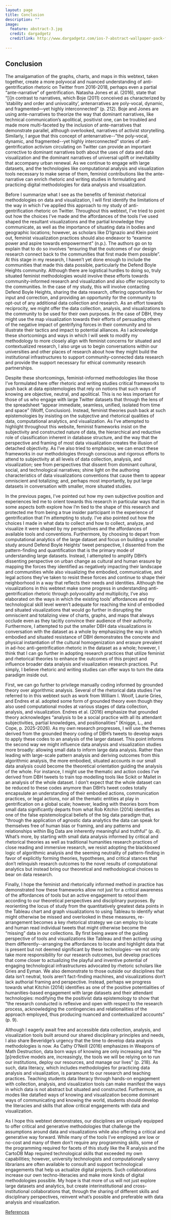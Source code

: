 ```yaml
---
layout: page
title: Conclusion
description: ""
image:
  feature: abstract-3.jpg
  credit: dargadgetz
  creditlink: http://www.dargadgetz.com/ios-7-abstract-wallpaper-pack-for-iphone-5-and-ipod-touch-retina/
  
---
```


## Conclusion

The amalgamation of the graphs, charts, and maps in this webtext, taken together, create a more polyvocal and nuanced understanding of anti-gentrification rhetoric on Twitter from 2016-2018, perhaps even a partial “ante-narrative” of gentrification. Natasha Jones et al. (2016), state that “[i]n contrast to narratives, which Boje (2011) conceived as characterized by ‘stability and order and univocality’, antenarratives are poly-vocal, dynamic, and fragmented—yet highly interconnected” (p. 212). Boje and Jones are using ante-narratives to theorize the way that dominant narratives, like technical communication’s apolitical, positivist one, can be troubled and made more multi-faceted by the inclusion of ante-narratives that demonstrate parallel, although overlooked, narratives of activist storytelling. Similarly, I argue that this concept of antenarrative--”the poly-vocal, dynamic, and fragmented--yet highly interconnected” stories of anti-gentrification activism circulating on Twitter can provide an important corrective to dominant narratives both about the uses of data and data visualization and the dominant narratives of universal uplift or inevitability that accompany urban renewal. As we continue to engage with large datasets, and the technologies like computational analysis and visualization tools necessary to make sense of them, feminist contributions like the ante-narrative can enrich rhetoric and writing studies in formulating and practicing digital methodologies for data analysis and visualization. 

Before I summarize what I see as the benefits of feminist rhetorical methodologies on data and visualization, I will first identify the limitations of the way in which I’ve applied this approach to my study of anti-gentrification rhetoric on Twitter. Throughout this webtext, I’ve tried to point out how the choices I’ve made and the affordances of the tools I’ve used shaped the resultant visualizations and the partial knowledge they communicate, as well as the importance of situating data in bodies and geographic locations; however, as scholars like D’Ignazio and Klein point out, feminist visualization practices should also endeavor to “examine power and aspire towards empowerment” (n.p.). The authors go on to explain that to do so involves “ensuring that the outcomes of our design research connect back to the communities that first made
them possible”. At this stage in my research, I haven’t yet done enough to include the communities that made this data possible, particularly the Defend Boyle Heights community. Although there are logistical hurdles to doing so, truly situated feminist methodologies would involve these efforts towards community-informed research and visualization and also offer reciprocity to the communities. In the case of my study, this will involve contacting Defend Boyle Heights, sharing the data research, offering opportunities for input and correction, and providing an opportunity for the community to opt-out of any additional data collection and research. As an effort towards reciprocity, we might offer the data collection, analysis, and visualizations to the community to be used for their own purposes. In the case of DBH, they might use the map visualization towards their efforts of persuading others of the negative impact of gentrifying forces in their community and to illustrate their tactics and impact to potential alliances. As I acknowledge these shortcomings and ways in which I will seek to modify my methodology to more closely align with feminist concerns for situated and contextualized research, I also urge us to begin conversations within our universities and other places of research about how they might build the institutional infrastructures to support community-connected data research and provide the support necessary for ethical community research partnerships. 

Despite these shortcomings, feminist-informed methodologies like those I’ve formulated here offer rhetoric and writing studies critical frameworks to push back at data epistemologies that rely on notions that such ways of knowing are objective, neutral, and apolitical. This is no less important for those of us who engage with large Twitter datasets that through the lens of the spreadsheet “appear immediate, seamless, unified, isolated from time and space” (Wolff, Conclusion). Instead, feminist theories push back at such epistemologies by insisting on the subjective and rhetorical qualities of data, computational analytics, and visualization. As I’ve attempted to highlight throughout this website, feminist frameworks insist on the subjectivity and constructed nature of data, the hierarchical and reductive role of classification inherent in database structure, and the way that the perspective and framing of most data visualization creates the illusion of detached objectivity. As I’ve also tried to emphasize, we can enact these frameworks in our methodologies through conscious and rigorous efforts to attend to subjectivity at all levels of data collection, analysis, and visualization; see from perspectives that dissent from dominant cultural, social, and technological narratives; shine light on the authoring characteristics of data visualizations conventions that cause them to appear omniscient and totalizing; and, perhaps most importantly, by put large datasets in conversation with smaller, more situated studies. 

In the previous pages, I’ve pointed out how my own subjective position and experiences led me to orient towards this research in particular ways that in some aspects both explore how I’m tied to the shape of this research and protected me from being a true insider participant in the experience of gentrification that I’m attempting to study. I’ve also pointed out how the choices I made in what data to collect and how to collect, analyze, and visualize it were shaped by my perspectives and the affordances of available tools and conventions. Furthermore, by choosing to depart from computational analytics of the large dataset and focus on building a smaller study around Defend Boyle Heights’ tweet perspective, I dissented from the pattern-finding and quantification that is the primary mode of understanding large datasets. Instead, I attempted to amplify DBH’s dissenting perspective on urban change as cultural and human erasure by mapping the forces they identified as negatively impacting their landscape and communities while also visualizing the embodied, communicative, and legal actions they’ve taken to resist these forces and continue to shape their neighborhood in a way that reflects their needs and identities. Although the visualizations in this webtext make some progress in understanding anti-gentrification rhetoric through polyvocality and multiplicity, I’ve also elaborated on the ways in which the existing tools’ affordances and my technological skill level weren’t adequate for reaching the kind of embodied and situated visualizations that would go further in disrupting the omniscient and totalizing view of charts, graphs, and maps that always occlude even as they tacitly convince their audience of their authority. Furthermore, I attempted to put the smaller DBH data visualizations in conversation with the dataset as a whole by emphasizing the way in which embodied and situated resistance of DBH demonstrates the concrete and physical instantiation of the cultural homogenization and erasure prevalent in ad-hoc anti-gentrification rhetoric in the dataset as a whole; however, I think that I can go further in adopting research practices that utilize feminist and rhetorical theories to enhance the outcomes of this project and influence broader data analysis and visualization research practices. Put simply, I believe rhetoric and writing studies can offer ways to turn the data paradigm inside out.       

First, we can go further to privilege manually coding informed by grounded theory over algorithmic analysis. Several of the rhetorical data studies I’ve referred to in this webtext such as work from William I. Woolf, Laurie Gries, and Endres et al. adopted some form of grounded theory even though they also used computational modes at various stages of data collection, analysis, and visualization. Endres et al. (2016) emphasize that grounded theory acknowledges “analysis to be a social practice with all its attendant subjectivities, partial knowledges, and positionalities” (Knigge, L., and Cope, p. 2025-2026). As my own research progresses, I will use the themes derived from the grounded theory coding of DBH’s tweets to develop ways to apply these codes to an analysis of the larger dataset. This point informs the second way we might influence data analysis and visualization studies more broadly: allowing small data to inform large data analysis. Rather than leading with large-scale pattern analysis and deriving outcomes from this algorithmic analysis, the more embodied, situated accounts in our small data analysis could become the theoretical orientation guiding the analysis of the whole. For instance, I might use the thematic and action codes I’ve derived from DBH tweets to train top modelling tools like Scikit or Mallet in an analysis of the whole dataset. I don’t expect that the whole dataset can be reduced to these codes anymore than DBH’s tweet codes totally encapsulate an understanding of their embodied actions, communication practices, or legal actions, nor all the thematic entities at play in gentrification on a global scale; however, leading with theories born from small data significantly departs from what Rob Kitchin (2014) identifies as one of the false epistemological beliefs of the big data paradigm that, “through the application of agnostic data analytics the data can speak for themselves free of human bias or framing, and any patterns and relationships within Big Data are inherently meaningful and truthful” (p. 4). What’s more, by starting with small data analysis informed by critical and rhetorical theories as well as traditional humanities research practices of close reading and immersive research, we resist adopting the blackboxed logic of algorithmic analysis and the seeming neutrality of pattern-finding in favor of explicitly forming theories, hypotheses, and critical stances that don’t relinquish research outcomes to the novel results of computational analytics but instead bring our theoretical and methodological choices to bear on data research.

Finally, I hope the feminist and rhetorically informed method in practice has demonstrated how these frameworks allow not just for a critical awareness of the affordances of tools but an active engagement to retool them according to our theoretical perspectives and disciplinary purposes. By reorienting the locus of study from the quantitatively greatest data points in the Tableau chart and graph visualizations to using Tableau to identify what might otherwise be missed and overlooked in these measures, re-arrangement becomes a key rhetorical strategy we can employ to locate and human read individual tweets that might otherwise become the “missing” data in our collections. By first being aware of the guiding perspective of tools and visualizations like Tableau and then actively using them differently--arranging the affordances to locate and highlight data that is present but not deemed significant by these technologies--we not only take more responsibility for our research outcomes, but develop practices that come closer to actualizing the playful and inventive potential of engaging technological infrastructures advocated by rhetoric scholars like Gries and Eyman. We also demonstrate to those outside our disciplines that data isn’t neutral, tools aren’t fact-finding machines, and visualizations don’t lack authorial framing and perspective. Instead, perhaps we progress towards what Kitchin (2014) identifies as one of the positive potentialities of humanities-based engagement with large datasets and their attendant technologies: modifying the the positivist data epistemology to show that “the research conducted is reflexive and open with respect to the research process, acknowledging the contingencies and relationalities of the approach employed, thus producing nuanced and contextualized accounts” (p. 9).

Although I eagerly await free and accessible data collection, analysis, and visualization tools built around our shared disciplinary principles and needs, I also share Beveridge’s urgency that the time to develop data analysis methodologies is now. As Cathy O’Neill (2016) emphasizes in Weapons of Math Destruction, data born ways of knowing are only increasing and “the [p]redictive models are, increasingly, the tools we will be relying on to run our institutions, deploy our resources, and manage our lives” (p. 218). As such, data literacy, which includes methodologies for practicing data analysis and visualization, is paramount to our research and teaching practices. Teaching students data literacy through hands-on engagement with collection, analysis, and visualization tools can make manifest the ways in which data is not abstract but situated and constructed. Furthermore, as modes like datafied ways of knowing and visualization become dominant ways of communicating and knowing the world, students should develop the literacies and skills that allow critical engagements with data and visualization. 

As I hope this webtext demonstrates, our disciplines are uniquely equipped to offer critical and generative methodologies that challenge the assumptions around data and visualizations while also offering a critical and generative way forward. While many of the tools I’ve employed are low or no-cost and many of them don’t require any programming skills, some of the programming required for facets of this study like the R analysis and the CartoDB Map required technological skills that exceeded my own capabilities; however, university technologists and computationally savvy librarians are often available to consult and support technological engagements that help us actualize digital projects. Such collaborations increase our own techno-literacies and make more kinds of digital methodologies possible. My hope is that more of us will not just explore large datasets and analytics, but create interinstitutional and cross-institutional collaborations that, through the sharing of different skills and disciplinary perspectives, reinvent what’s possible and preferable with data analysis and visualization.

<div class="next-container">
	<a class="next-page" href="{{ site.url }}/references/">References</a>
</div>
